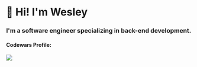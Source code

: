 # 👋 Hi! I'm Wesley
### I'm a software engineer specializing in back-end development.


 #### Codewars Profile:
 [![](https://www.codewars.com/users/IIWesleyII/badges/large)](https://www.codewars.com/users/IIWesleyII)
